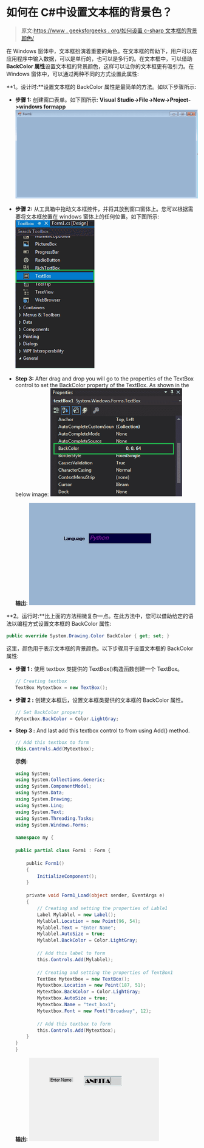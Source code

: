 # 如何在 C#中设置文本框的背景色？

> 原文:[https://www . geeksforgeeks . org/如何设置 c-sharp 文本框的背景颜色/](https://www.geeksforgeeks.org/how-to-set-the-background-color-of-the-textbox-in-c-sharp/)

在 Windows 窗体中，文本框扮演着重要的角色。在文本框的帮助下，用户可以在应用程序中输入数据，可以是单行的，也可以是多行的。在文本框中，可以借助 **BackColor 属性**设置文本框的背景颜色，这样可以让你的文本框更有吸引力。在 Windows 窗体中，可以通过两种不同的方式设置此属性:

**1。设计时:**设置文本框的 BackColor 属性是最简单的方法。如以下步骤所示:

*   **步骤 1:** 创建窗口表单。如下图所示:
    **Visual Studio->File->New->Project->windows formapp**
    ![](img/9889dfd1d09174ca813cf58170ab9cc8.png)
*   **步骤 2:** 从工具箱中拖动文本框控件，并将其放到窗口窗体上。您可以根据需要将文本框放置在 windows 窗体上的任何位置。如下图所示:
    ![](img/714c73b45be782156c81b042f7a2d520.png)
*   **Step 3:** After drag and drop you will go to the properties of the TextBox control to set the BackColor property of the TextBox. As shown in the below image:
    ![](img/53c6f64cec418e899699a5032eef0be0.png)

    **输出:**
    ![](img/efb7c5bfc213cdd88ccd32c031ee0ba6.png)

**2。运行时:**比上面的方法稍微复杂一点。在此方法中，您可以借助给定的语法以编程方式设置文本框的 BackColor 属性:

```cs
public override System.Drawing.Color BackColor { get; set; }
```

这里，颜色用于表示文本框的背景颜色。以下步骤用于设置文本框的 BackColor 属性:

*   **步骤 1 :** 使用 textbox 类提供的 TextBox()构造函数创建一个 TextBox。

    ```cs
    // Creating textbox
    TextBox Mytextbox = new TextBox();

    ```

*   **步骤 2 :** 创建文本框后，设置文本框类提供的文本框的 BackColor 属性。

    ```cs
    // Set BackColor property
    Mytextbox.BackColor = Color.LightGray;

    ```

*   **Step 3 :** And last add this textbox control to from using Add() method.

    ```cs
    // Add this textbox to form
    this.Controls.Add(Mytextbox);

    ```

    **示例:**

    ```cs
    using System;
    using System.Collections.Generic;
    using System.ComponentModel;
    using System.Data;
    using System.Drawing;
    using System.Linq;
    using System.Text;
    using System.Threading.Tasks;
    using System.Windows.Forms;

    namespace my {

    public partial class Form1 : Form {

        public Form1()
        {
            InitializeComponent();
        }

        private void Form1_Load(object sender, EventArgs e)
        {
            // Creating and setting the properties of Lable1
            Label Mylablel = new Label();
            Mylablel.Location = new Point(96, 54);
            Mylablel.Text = "Enter Name";
            Mylablel.AutoSize = true;
            Mylablel.BackColor = Color.LightGray;

            // Add this label to form
            this.Controls.Add(Mylablel);

            // Creating and setting the properties of TextBox1
            TextBox Mytextbox = new TextBox();
            Mytextbox.Location = new Point(187, 51);
            Mytextbox.BackColor = Color.LightGray;
            Mytextbox.AutoSize = true;
            Mytextbox.Name = "text_box1";
            Mytextbox.Font = new Font("Broadway", 12);

            // Add this textbox to form
            this.Controls.Add(Mytextbox);
        }
    }
    }
    ```

    **输出:**
    ![](img/2b2225593c1490c9fb4c349ba9c67426.png)